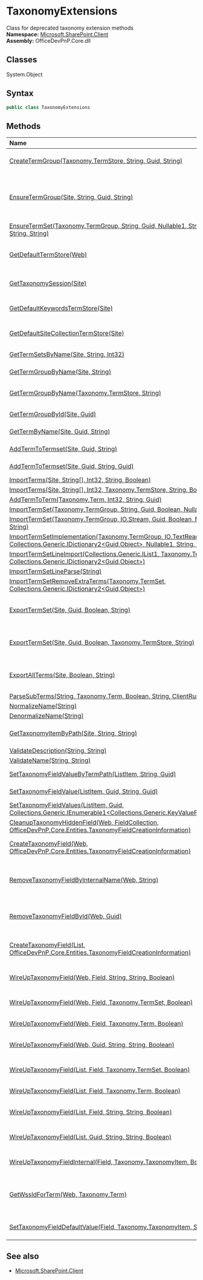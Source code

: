 # TaxonomyExtensions
Class for deprecated taxonomy extension methods  
**Namespace:** [Microsoft.SharePoint.Client](Microsoft.SharePoint.Client.md)  
**Assembly:** OfficeDevPnP.Core.dll  
## Classes
System.Object  
## Syntax
```C#
public class TaxonomyExtensions
```
## Methods
|**Name**|**Description**|
|:-----|:-----|
| [CreateTermGroup(Taxonomy.TermStore, String, Guid, String)](TaxonomyExtensionsCreateTermGroupTaxonomy.TermStoreStringGuidString.md) | Creates a new term group, in the specified term store.
| [EnsureTermGroup(Site, String, Guid, String)](TaxonomyExtensionsEnsureTermGroupSiteStringGuidString.md) | Ensures the named group exists, returning a reference to the group, and creating or updating as necessary.
| [EnsureTermSet(Taxonomy.TermGroup, String, Guid, Nullable1<Int32>, String, Nullable1<Boolean>, String, String)](TaxonomyExtensionsEnsureTermSetTaxonomy.TermGroupStringGuidNullable1<Int32>StringNullable1<Boolean>StringString.md) | 
| [GetDefaultTermStore(Web)](TaxonomyExtensionsGetDefaultTermStoreWeb.md) | Private method used for resolving taxonomy term set for taxonomy field
| [GetTaxonomySession(Site)](TaxonomyExtensionsGetTaxonomySessionSite.md) | Returns a new taxonomy session for the current site
| [GetDefaultKeywordsTermStore(Site)](TaxonomyExtensionsGetDefaultKeywordsTermStoreSite.md) | Returns the default keywords termstore for the current site
| [GetDefaultSiteCollectionTermStore(Site)](TaxonomyExtensionsGetDefaultSiteCollectionTermStoreSite.md) | Returns the default site collection termstore
| [GetTermSetsByName(Site, String, Int32)](TaxonomyExtensionsGetTermSetsByNameSiteStringInt32.md) | Finds a termset by name
| [GetTermGroupByName(Site, String)](TaxonomyExtensionsGetTermGroupByNameSiteString.md) | Finds a termgroup by name
| [GetTermGroupByName(Taxonomy.TermStore, String)](TaxonomyExtensionsGetTermGroupByNameTaxonomy.TermStoreString.md) | Gets the named term group, if it exists in the term store.
| [GetTermGroupById(Site, Guid)](TaxonomyExtensionsGetTermGroupByIdSiteGuid.md) | Finds a termgroup by its ID
| [GetTermByName(Site, Guid, String)](TaxonomyExtensionsGetTermByNameSiteGuidString.md) | Gets a Taxonomy Term by Name
| [AddTermToTermset(Site, Guid, String)](TaxonomyExtensionsAddTermToTermsetSiteGuidString.md) | Adds a term to a given termset
| [AddTermToTermset(Site, Guid, String, Guid)](TaxonomyExtensionsAddTermToTermsetSiteGuidStringGuid.md) | Adds a term to a given termset
| [ImportTerms(Site, String[], Int32, String, Boolean)](TaxonomyExtensionsImportTermsSiteString[]Int32StringBoolean.md) | Imports an array of | delimited strings into the deafult site collection termstore. Specify strings in this format: TermGroup|TermSet|Term E.g. "Locations|Nordics|Sweden"
| [ImportTerms(Site, String[], Int32, Taxonomy.TermStore, String, Boolean)](TaxonomyExtensionsImportTermsSiteString[]Int32Taxonomy.TermStoreStringBoolean.md) | Imports an array of | delimited strings into the deafult site collection termstore. Specify strings in this format: TermGroup|TermSet|Term E.g. "Locations|Nordics|Sweden"
| [AddTermToTerm(Taxonomy.Term, Int32, String, Guid)](TaxonomyExtensionsAddTermToTermTaxonomy.TermInt32StringGuid.md) | 
| [ImportTermSet(Taxonomy.TermGroup, String, Guid, Boolean, Nullable1<Boolean>, String, String)](TaxonomyExtensionsImportTermSetTaxonomy.TermGroupStringGuidBooleanNullable1<Boolean>StringString.md) | 
| [ImportTermSet(Taxonomy.TermGroup, IO.Stream, Guid, Boolean, Nullable1<Boolean>, String, String)](TaxonomyExtensionsImportTermSetTaxonomy.TermGroupIO.StreamGuidBooleanNullable1<Boolean>StringString.md) | 
| [ImportTermSetImplementation(Taxonomy.TermGroup, IO.TextReader, Guid, Collections.Generic.IDictionary2<Guid,Object>, Nullable1<Boolean>, String, String, Boolean&)](TaxonomyExtensionsImportTermSetImplementationTaxonomy.TermGroupIO.TextReaderGuidCollections.Generic.IDictionary2<Guid,Object>Nullable1<Boolean>StringStringBoolean&.md) | 
| [ImportTermSetLineImport(Collections.Generic.IList1<String>, Taxonomy.TermSet, Int32, Int32, Collections.Generic.IDictionary2<Guid,Object>)](TaxonomyExtensionsImportTermSetLineImportCollections.Generic.IList1<String>Taxonomy.TermSetInt32Int32Collections.Generic.IDictionary2<Guid,Object>.md) | 
| [ImportTermSetLineParse(String)](TaxonomyExtensionsImportTermSetLineParseString.md) | 
| [ImportTermSetRemoveExtraTerms(Taxonomy.TermSet, Collections.Generic.IDictionary2<Guid,Object>)](TaxonomyExtensionsImportTermSetRemoveExtraTermsTaxonomy.TermSetCollections.Generic.IDictionary2<Guid,Object>.md) | 
| [ExportTermSet(Site, Guid, Boolean, String)](TaxonomyExtensionsExportTermSetSiteGuidBooleanString.md) | Exports the full list of terms from all termsets in all termstores.
| [ExportTermSet(Site, Guid, Boolean, Taxonomy.TermStore, String)](TaxonomyExtensionsExportTermSetSiteGuidBooleanTaxonomy.TermStoreString.md) | Exports the full list of terms from all termsets in all termstores.
| [ExportAllTerms(Site, Boolean, String)](TaxonomyExtensionsExportAllTermsSiteBooleanString.md) | Exports the full list of terms from all termsets in all termstores.
| [ParseSubTerms(String, Taxonomy.Term, Boolean, String, ClientRuntimeContext)](TaxonomyExtensionsParseSubTermsStringTaxonomy.TermBooleanStringClientRuntimeContext.md) | 
| [NormalizeName(String)](TaxonomyExtensionsNormalizeNameString.md) | 
| [DenormalizeName(String)](TaxonomyExtensionsDenormalizeNameString.md) | 
| [GetTaxonomyItemByPath(Site, String, String)](TaxonomyExtensionsGetTaxonomyItemByPathSiteStringString.md) | Returns a taxonomy item by it's path, e.g. Group|Set|Term
| [ValidateDescription(String, String)](TaxonomyExtensionsValidateDescriptionStringString.md) | 
| [ValidateName(String, String)](TaxonomyExtensionsValidateNameStringString.md) | 
| [SetTaxonomyFieldValueByTermPath(ListItem, String, Guid)](TaxonomyExtensionsSetTaxonomyFieldValueByTermPathListItemStringGuid.md) | Sets a value in a taxonomy field
| [SetTaxonomyFieldValue(ListItem, Guid, String, Guid)](TaxonomyExtensionsSetTaxonomyFieldValueListItemGuidStringGuid.md) | Sets a value of a taxonomy field
| [SetTaxonomyFieldValues(ListItem, Guid, Collections.Generic.IEnumerable1<Collections.Generic.KeyValuePair2<Guid,String>>)](TaxonomyExtensionsSetTaxonomyFieldValuesListItemGuidCollections.Generic.IEnumerable1<Collections.Generic.KeyValuePair2<Guid,String>>.md) | 
| [CleanupTaxonomyHiddenField(Web, FieldCollection, OfficeDevPnP.Core.Entities.TaxonomyFieldCreationInformation)](TaxonomyExtensionsCleanupTaxonomyHiddenFieldWebFieldCollectionOfficeDevPnP.Core.Entities.TaxonomyFieldCreationInformation.md) | 
| [CreateTaxonomyField(Web, OfficeDevPnP.Core.Entities.TaxonomyFieldCreationInformation)](TaxonomyExtensionsCreateTaxonomyFieldWebOfficeDevPnP.Core.Entities.TaxonomyFieldCreationInformation.md) | Can be used to create taxonomy field remotely to web.
| [RemoveTaxonomyFieldByInternalName(Web, String)](TaxonomyExtensionsRemoveTaxonomyFieldByInternalNameWebString.md) | Removes a taxonomy field (site column) and its associated hidden field by internal name
| [RemoveTaxonomyFieldById(Web, Guid)](TaxonomyExtensionsRemoveTaxonomyFieldByIdWebGuid.md) | Removes a taxonomy field (site column) and its associated hidden field by id
| [CreateTaxonomyField(List, OfficeDevPnP.Core.Entities.TaxonomyFieldCreationInformation)](TaxonomyExtensionsCreateTaxonomyFieldListOfficeDevPnP.Core.Entities.TaxonomyFieldCreationInformation.md) | Can be used to create taxonomy field remotely in a list.
| [WireUpTaxonomyField(Web, Field, String, String, Boolean)](TaxonomyExtensionsWireUpTaxonomyFieldWebFieldStringStringBoolean.md) | Wires up MMS field to the specified term set.
| [WireUpTaxonomyField(Web, Field, Taxonomy.TermSet, Boolean)](TaxonomyExtensionsWireUpTaxonomyFieldWebFieldTaxonomy.TermSetBoolean.md) | Wires up MMS field to the specified term set.
| [WireUpTaxonomyField(Web, Field, Taxonomy.Term, Boolean)](TaxonomyExtensionsWireUpTaxonomyFieldWebFieldTaxonomy.TermBoolean.md) | Wires up MMS field to the specified term.
| [WireUpTaxonomyField(Web, Guid, String, String, Boolean)](TaxonomyExtensionsWireUpTaxonomyFieldWebGuidStringStringBoolean.md) | Wires up MMS field to the specified term set.
| [WireUpTaxonomyField(List, Field, Taxonomy.TermSet, Boolean)](TaxonomyExtensionsWireUpTaxonomyFieldListFieldTaxonomy.TermSetBoolean.md) | Wires up MMS field to the specified term set.
| [WireUpTaxonomyField(List, Field, Taxonomy.Term, Boolean)](TaxonomyExtensionsWireUpTaxonomyFieldListFieldTaxonomy.TermBoolean.md) | Wires up MMS field to the specified term.
| [WireUpTaxonomyField(List, Field, String, String, Boolean)](TaxonomyExtensionsWireUpTaxonomyFieldListFieldStringStringBoolean.md) | Wires up MMS field to the specified term set.
| [WireUpTaxonomyField(List, Guid, String, String, Boolean)](TaxonomyExtensionsWireUpTaxonomyFieldListGuidStringStringBoolean.md) | Wires up MMS field to the specified term set.
| [WireUpTaxonomyFieldInternal(Field, Taxonomy.TaxonomyItem, Boolean)](TaxonomyExtensionsWireUpTaxonomyFieldInternalFieldTaxonomy.TaxonomyItemBoolean.md) | Wires up MMS field to the specified term set or term.
| [GetWssIdForTerm(Web, Taxonomy.Term)](TaxonomyExtensionsGetWssIdForTermWebTaxonomy.Term.md) | Returns the Id for a term if present in the TaxonomyHiddenList. Otherwise returns -1;
| [SetTaxonomyFieldDefaultValue(Field, Taxonomy.TaxonomyItem, String, Boolean)](TaxonomyExtensionsSetTaxonomyFieldDefaultValueFieldTaxonomy.TaxonomyItemStringBoolean.md) | Sets the default value for a managed metadata field
## See also
- [Microsoft.SharePoint.Client](Microsoft.SharePoint.Client.md)
